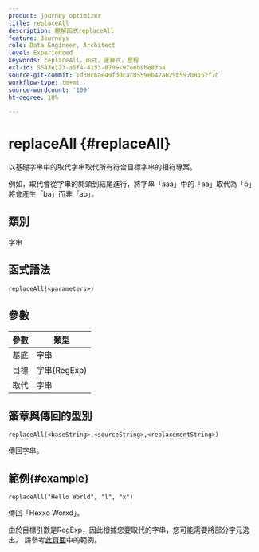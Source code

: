 ```yaml
---
product: journey optimizer
title: replaceAll
description: 瞭解函式replaceAll
feature: Journeys
role: Data Engineer, Architect
level: Experienced
keywords: replaceAll，函式，運算式，歷程
exl-id: 5543e123-a5f4-4153-8709-97eeb9be83ba
source-git-commit: 1d30c6ae49fd0cac0559eb42a629b59708157f7d
workflow-type: tm+mt
source-wordcount: '109'
ht-degree: 10%

---
```


# replaceAll {#replaceAll}

以基礎字串中的取代字串取代所有符合目標字串的相符專案。

例如，取代會從字串的開頭到結尾進行，將字串「aaa」中的「aa」取代為「b」將會產生「ba」而非「ab」。

## 類別

字串

## 函式語法

`replaceAll(<parameters>)`

## 參數

| 參數 | 類型 |
|-----------|--------------|
| 基底 | 字串 |
| 目標 | 字串(RegExp) |
| 取代 | 字串 |

## 簽章與傳回的型別

`replaceAll(<baseString>,<sourceString>,<replacementString>)`

傳回字串。

## 範例{#example}

`replaceAll("Hello World", "l", "x")`

傳回「Hexxo Worxd」。

由於目標引數是RegExp，因此根據您要取代的字串，您可能需要將部分字元逸出。 請參考[此頁面](../functions/functionreplace.md#example_2)中的範例。
